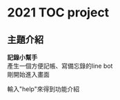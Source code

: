 # 2021 TOC project

## 主題介紹
**記錄小幫手**<br>
產生一個方便記帳、寫備忘錄的line bot<br>
剛開始進入畫面<br>

輸入"help"來得到功能介紹<br>

